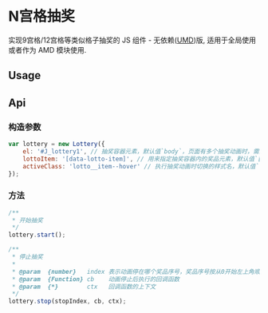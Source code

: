 # N宫格抽奖

实现9宫格/12宫格等类似格子抽奖的 JS 组件 - 无依赖([UMD](https://github.com/umdjs/umd))版, 适用于全局使用或者作为 AMD 模块使用.

## Usage


## Api

### 构造参数
```javascript
var lottery = new Lottery({
    el: '#J_lottery1', // 抽奖容器元素，默认值`body`，页面有多个抽奖动画时，需指定
    lottoItem: '[data-lotto-item]', // 用来指定抽奖容器内的奖品元素，默认值`[data-lotto-item]`
    activeClass: 'lotto__item--hover' // 执行抽奖动画时切换的样式名，默认值`lotto__item--hover`
});
```

### 方法
```javascript
/**
 * 开始抽奖
 */
lottery.start();

/**
 * 停止抽奖
 * 
 * @param  {number}   index 表示动画停在哪个奖品序号，奖品序号按从0开始左上角顺时针排列
 * @param  {Function} cb    动画停止后执行的回调函数
 * @param  {*}        ctx   回调函数的上下文
 */
lottery.stop(stopIndex, cb, ctx);
```
